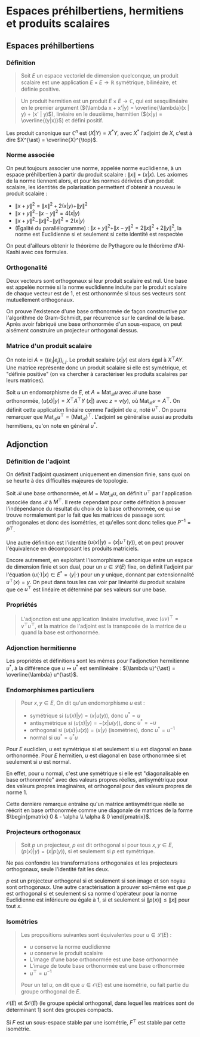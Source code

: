 # Espaces préhilbertiens, hermitiens et produits scalaires
## Espaces préhilbertiens
### Définition
> Soit $E$ un espace vectoriel de dimension quelconque, un produit scalaire est
> une application $E \times E \to \mathbb{R}$ symétrique, bilinéaire, et définie
> positive.

> Un produit hermitien est un produit $E \times E \to \mathbb{C}$, qui est
> sesquilinéaire en le premier argument ($(\lambda x + x'|y) = \overline{\lambda}(x | y) + (x' | y)$),
> linéaire en le deuxième, hermitien ($(x|y) = \overline{(y|x)}$) et défini
> positif.

Les produit canonique sur $\mathbb{C}^n$ est $(X|Y) = X^{\ast} Y$, avec $X^{\ast}$
l'adjoint de $X$, c'est à dire $X^{\ast} = \overline{X}^{\top}$.

### Norme associée
On peut toujours associer une norme, appelée norme euclidienne, à un espace
préhilbertien à partir du produit scalaire : $\|x\| = (x|x)$. Les axiomes de la
norme tiennent alors, et pour les normes dérivées d'un produit scalaire, les
identités de polarisation permettent d'obtenir à nouveau le produit scalaire :
- $\| x + y \|^2 = \| x \|^2 + 2 (x|y) + \| y \|^2$
- $\| x + y \|^2 - \| x - y \|^2 = 4 (x|y)$
- $\| x + y \|^2 - \| x \|^2 - \| y \|^2 = 2 (x|y)$
- (Égalité du parallélogramme) : $\| x + y \|^2 + \| x - y \|^2 = 2 \| x \|^2 + 2 \| y \|^2$,
  la norme est Euclidienne si et seulement si cette identité est respectée

On peut d'ailleurs obtenir le théorème de Pythagore ou le théorème d'Al-Kashi
avec ces formules.

### Orthogonalité
Deux vecteurs sont orthogonaux si leur produit scalaire est nul. Une base est
appelée normée si la norme euclidienne induite par le produit scalaire de chaque
vecteur est de $1$, et est orthonormée si tous ses vecteurs sont mutuellement
orthogonaux.

On prouve l'existence d'une base orthonormée de façon constructive par
l'algorithme de Gram-Schmidt, par récurrence sur le cardinal de la base.
Après avoir fabriqué une base orthonormée d'un sous-espace, on peut aisément
construire un projecteur orthogonal dessus.

### Matrice d'un produit scalaire
On note ici $A = ((e_i | e_j))_{i,j}$. Le produit scalaire $(x | y)$
est alors égal à $X^{\top} A Y$. Une matrice représente donc un produit scalaire
si elle est symétrique, et "définie positive" (on va chercher à caractériser les
produits scalaires par leurs matrices).

Soit $u$ un endomorphisme de $E$, et $A = \text{Mat}_\mathcal{B} u$ avec
$\mathcal{B}$ une base orthonormée, $(u(x) | y) = X^{\top} A^{\top} Y$
$(x | )$ avec $z = v(y)$, où $\text{Mat}_\mathcal{B} v = A^{\top}$.
On définit cette application linéaire comme l'adjoint de $u$, noté $u^{\top}$.
On pourra remarquer que $\text{Mat}_\mathcal{B} u^{\top} = (\text{Mat}_\mathcal{B})^{\top}$.
L'adjoint se généralise aussi au produits hermitiens, qu'on note en général
$u^{\ast}$.

## Adjonction
### Définition de l'adjoint 
On définit l'adjoint quasiment uniquement en dimension finie, sans quoi on se
heurte à des difficultés majeures de topologie.

Soit $\mathcal{B}$ une base orthonormée, et $M = \text{Mat}_\mathcal{B} u$, on
définit $u^{\top}$ par l'application associée dans $\mathcal{B}$ à $M^{\top}$.
Il reste cependant pour cette définition à prouver l'indépendance du résultat
du choix de la base orthonormée, ce qui se trouve normalement par le fait que
les matrices de passage sont orthogonales et donc des isométries, et qu'elles
sont donc telles que $P^{-1} = P^{\top}$.

Une autre définition est l'identité $(u(x) | y) = (x | u^{\top}(y))$, et on peut
prouver l'équivalence en décomposant les produits matriciels.

Encore autrement, en exploitant l'isomorphisme canonique entre un espace de
dimension finie et son dual, pour un $u \in \mathcal{L}(E)$ fixe, on définit
l'adjoint par l'équation $(u( \cdot ) | x) \in E^{\ast} = (y | \cdot )$ pour un
$y$ unique, donnant par extensionnalité $u^{\top}(x) = y$. On peut dans tous les
cas voir par linéarité du produit scalaire que ce $u^{\top}$ est linéaire et
déterminé par ses valeurs sur une base.

### Propriétés
> L'adjonction est une application linéaire involutive, avec
> $(uv)^{\top} = v^{\top} u^{\top}$, et la matrice de l'adjoint est la transposée
> de la matrice de $u$ quand la base est orthonormée.

### Adjonction hermitienne
Les propriétés et définitions sont les mêmes pour l'adjonction hermitienne
$u^{\ast}$, à la différence que $u \mapsto u^{\ast}$ est semilinéaire :
$(\lambda u)^{\ast} = \overline{\lambda} u^{\ast}$.

### Endomorphismes particuliers
> Pour $x,y \in E$, On dit qu'un endomorphisme $u$ est :
> - symétrique si $(u(x) | y) = (x | u(y))$, donc $u^{\ast} = u$
> - antisymétrique si $(u(x) | y) = - (x | u(y))$, donc $u^{\ast} = - u$
> - orthogonal si $(u(x) | u(x)) = (x | y)$ (isométries), donc $u^{\ast} = u^{-1}$
> - normal si $u u^{\ast} = u^{\ast} u$

Pour $E$ euclidien, $u$ est symétrique si et seulement si $u$ est diagonal en
base orthonormée. Pour $E$ hermitien, $u$ est diagonal en base orthonormée si et
seulement si $u$ est normal.

En effet, pour $u$ normal, c'est une symétrique si elle est "diagonalisable en
base orthonormée" avec des valeurs propres réelles, antisymétrique pour des
valeurs propres imaginaires, et orthogonal pour des valeurs propres de norme $1$.

Cette dernière remarque entraîne qu'un matrice antisymétrique réelle se réécrit
en base orthonormée comme une diagonale de matrices de la forme
$\begin{pmatrix} 0 & - \alpha \\ \alpha & 0 \end{pmatrix}$.

### Projecteurs orthogonaux
> Soit $p$ un projecteur, $p$ est dit orthogonal si pour tous $x,y \in E$,
> $(p(x) | y) = (x | p(y))$, si et seulement si $p$ est symétrique.

Ne pas confondre les transformations orthogonales et les projecteurs
orthogonaux, seule l'identité fait les deux.

$p$ est un projecteur orthogonal si et seulement si son image et son noyau sont orthogonaux.
Une autre caractérisation à prouver soi-même est que $p$ est orthogonal si et seulement si
sa norme d'opérateur pour la norme Euclidienne est inférieure ou égale à $1$,
si et seulement si $\| p(x) \| \leq \| x \|$ pour tout $x$.

### Isométries
> Les propositions suivantes sont équivalentes pour $u \in \mathcal{L}(E)$ :
> - $u$ conserve la norme euclidienne
> - $u$ conserve le produit scalaire
> - L'image d'une base orthonormée est une base orthonormée
> - L'image de toute base orthonormée est une base orthonormée
> - $u^{\top} = u^{-1}$
>
> Pour un tel $u$, on dit que $u \in \mathcal{O}(E)$ est une isométrie, ou fait
> partie du groupe orthogonal de $E$.

$\mathcal{O}(E)$ et $S \mathcal{O}(E)$ (le groupe spécial orthogonal, dans
lequel les matrices sont de déterminant $1$) sont des groupes compacts.

Si $F$ est un sous-espace stable par une isométrie, $F^{\top}$
est stable par cette isométrie.
